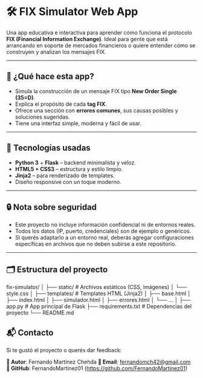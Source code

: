 # 🛠️ FIX Simulator Web App

Una app educativa e interactiva para aprender cómo funciona el protocolo **FIX (Financial Information Exchange)**. Ideal para gente que está arrancando en soporte de mercados financieros o quiere entender cómo se construyen y analizan los mensajes FIX.

---

## 🚀 ¿Qué hace esta app?

- Simula la construcción de un mensaje FIX tipo **New Order Single (35=D)**.
- Explica el propósito de cada **tag FIX**.
- Ofrece una sección con **errores comunes**, sus causas posibles y soluciones sugeridas.
- Tiene una interfaz simple, moderna y fácil de usar.

---

## 🧪 Tecnologías usadas

- **Python 3** + **Flask** – backend minimalista y veloz.
- **HTML5 + CSS3** – estructura y estilo limpio.
- **Jinja2** – para renderizado de templates.
- Diseño responsive con un toque moderno.

---

## 🔒 Nota sobre seguridad
- Este proyecto no incluye información confidencial ni de entornos reales.
- Todos los datos (IP, puerto, credenciales) son de ejemplo o genéricos.
- Si querés adaptarlo a un entorno real, deberás agregar configuraciones específicas en archivos que no deben subirse a este repositorio.

---

## 🗂️ Estructura del proyecto
fix-simulator/ 
│ 
├── static/ # Archivos estáticos (CSS, imágenes) 
│ └── style.css 
│ 
├── templates/ # Templates HTML (Jinja2) 
│ ├── base.html 
│ ├── index.html 
│ ├── simulador.html 
│ ├── errores.html 
│ └── ... 
│ ├── app.py # App principal de Flask 
├── requirements.txt # Dependencias del proyecto 
└── README.md

## 📬 Contacto

Si te gustó el proyecto o querés dar feedback:

**👤 Autor**: Fernando Martínez Chehda 
**📧 Email**: fernandomch42@gmail.com  
**🐙 GitHub**: FernandoMartinez01 (https://github.com/FernandoMartinez01)